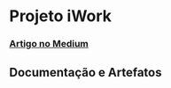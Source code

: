 # Projeto iWork

### [Artigo no Medium](https://medium.com/@brunoagmart/projeto-iwork-cd67de9be3bc)

## Documentação e Artefatos
